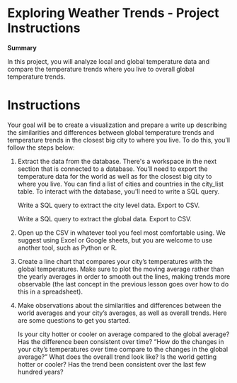 # Exploring Weather Trends - Project Instructions

**Summary**

In this project, you will analyze local and global temperature data and compare the temperature trends where you live to overall global temperature trends.

# Instructions
Your goal will be to create a visualization and prepare a write up describing the similarities and differences between global     temperature trends and temperature trends in the closest big city to where you live. To do this, you’ll follow the steps below:

1. Extract the data from the database. There's a workspace in the next section that is connected to a database. You’ll need to export the temperature data for the world as well as for the closest big city to where you live. You can find a list of cities and countries in the city_list table. To interact with the database, you'll need to write a SQL query.

   Write a SQL query to extract the city level data. Export to CSV.
   
   Write a SQL query to extract the global data. Export to CSV.

2. Open up the CSV in whatever tool you feel most comfortable using. We suggest using Excel or Google sheets, but you are welcome to use another tool, such as Python or R.

3. Create a line chart that compares your city’s temperatures with the global temperatures. Make sure to plot the moving average rather than the yearly averages in order to smooth out the lines, making trends more observable (the last concept in the previous lesson goes over how to do this in a spreadsheet).

4. Make observations about the similarities and differences between the world averages and your city’s averages, as well as overall trends. Here are some questions to get you started.

   Is your city hotter or cooler on average compared to the global average? Has the difference been consistent over time?
   “How do the changes in your city’s temperatures over time compare to the changes in the global average?”
   What does the overall trend look like? Is the world getting hotter or cooler? Has the trend been consistent over the last few hundred years?

